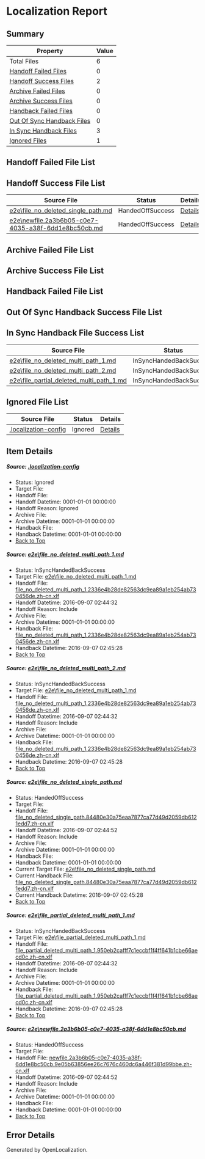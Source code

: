 # <a name='report-top'></a> Localization Report

## Summary
 Property | Value 
 -------- | ----- 
 Total Files | 6
[ Handoff Failed Files ](#handoff-failed-list)| 0
[ Handoff Success Files ](#handoff-success-list)| 2
[ Archive Failed Files ](#archive-failed-list)| 0
[ Archive Success Files ](#archive-success-list)| 0
[ Handback Failed Files ](#handback-failed-list)| 0
[ Out Of Sync Handback Files ](#outofsync-handback-success-list)| 0
[ In Sync Handback Files ](#insync-handback-success-list)| 3
[ Ignored Files ](#ignored-list)| 1

## <a name='handoff-failed-list'></a> Handoff Failed File List

## <a name='handoff-success-list'></a> Handoff Success File List
 Source File | Status | Details 
 ----------- | ------ | ------- 
 [e2e\file_no_deleted_single_path.md](https://github.com/OpenLocalizationTestOrg/ol-test0/blob/76e4ca7b283335e24d61bfbcce24d139151701db/e2e/file_no_deleted_single_path.md) | HandedOffSuccess | [Details](#e5c6e309b28be05891e40a69a50b26c069b2d6693)
 [e2e\newfile.2a3b6b05-c0e7-4035-a38f-6dd1e8bc50cb.md](https://github.com/OpenLocalizationTestOrg/ol-test0/blob/76e4ca7b283335e24d61bfbcce24d139151701db/e2e/newfile.2a3b6b05-c0e7-4035-a38f-6dd1e8bc50cb.md) | HandedOffSuccess | [Details](#1732d70165754a53e009dca2c449a35c5be813715)

## <a name='archive-failed-list'></a> Archive Failed File List

## <a name='archive-success-list'></a> Archive Success File List

## <a name='handback-failed-list'></a> Handback Failed File List

## <a name='outofsync-handback-success-list'></a> Out Of Sync Handback Success File List

## <a name='insync-handback-success-list'></a> In Sync Handback File Success List
 Source File | Status | Details 
 ----------- | ------ | ------- 
 [e2e\file_no_deleted_multi_path_1.md](https://github.com/OpenLocalizationTestOrg/ol-test0/blob/4b3027ca9e612ed6324012ac998ed5bd5a5909ac/e2e/file_no_deleted_multi_path_1.md) | InSyncHandedBackSuccess | [Details](#459f4290b2f010babb7beeefcc86f01fad4fb2c31)
 [e2e\file_no_deleted_multi_path_2.md](https://github.com/OpenLocalizationTestOrg/ol-test0/blob/76e4ca7b283335e24d61bfbcce24d139151701db/e2e/file_no_deleted_multi_path_2.md) | InSyncHandedBackSuccess | [Details](#459f4290b2f010babb7beeefcc86f01fad4fb2c32)
 [e2e\file_partial_deleted_multi_path_1.md](https://github.com/OpenLocalizationTestOrg/ol-test0/blob/4b3027ca9e612ed6324012ac998ed5bd5a5909ac/e2e/file_partial_deleted_multi_path_1.md) | InSyncHandedBackSuccess | [Details](#af2c5757bbc9aed18cc0c63a7d1f814b2849479c4)

## <a name='ignored-list'></a> Ignored File List
 Source File | Status | Details 
 ----------- | ------ | ------- 
 [.localization-config](https://github.com/OpenLocalizationTestOrg/ol-test0/blob/76e4ca7b283335e24d61bfbcce24d139151701db/.localization-config) | Ignored | [Details](#3d4f252ac210baf56311d7e97dcc2db10974dbd20)

## Item Details
##### <a name='3d4f252ac210baf56311d7e97dcc2db10974dbd20'></a> Source: [.localization-config](https://github.com/OpenLocalizationTestOrg/ol-test0/blob/76e4ca7b283335e24d61bfbcce24d139151701db/.localization-config)
* Status: Ignored
* Target File: 
* Handoff File: 
* Handoff Datetime: 0001-01-01 00:00:00
* Handoff Reason: Ignored
* Archive File: 
* Archive Datetime: 0001-01-01 00:00:00
* Handback File: 
* Handback Datetime: 0001-01-01 00:00:00
* [Back to Top](#report-top)

##### <a name='459f4290b2f010babb7beeefcc86f01fad4fb2c31'></a> Source: [e2e\file_no_deleted_multi_path_1.md](https://github.com/OpenLocalizationTestOrg/ol-test0/blob/4b3027ca9e612ed6324012ac998ed5bd5a5909ac/e2e/file_no_deleted_multi_path_1.md)
* Status: InSyncHandedBackSuccess
* Target File: [e2e\file_no_deleted_multi_path_1.md](https://github.com/OpenLocalizationTestOrg/ol-test0-zhcn/blob/4048e3b23c73cca44115c4b8a0e7496aedbee5ce/e2e/file_no_deleted_multi_path_1.md)
* Handoff File: [file_no_deleted_multi_path_1.2336e4b28de82563dc9ea89a1eb254ab730456de.zh-cn.xlf](https://github.com/OpenLocalizationTestOrg/ol-test0-handoff/blob/d4b702c2568ca927ca937159923393cba53ce1d7/ol-handoff/OpenLocalizationTestOrg/ol-test0-zhcn/ci/mt/file_no_deleted_multi_path_1.2336e4b28de82563dc9ea89a1eb254ab730456de.zh-cn.xlf)
* Handoff Datetime: 2016-09-07 02:44:32
* Handoff Reason: Include
* Archive File: 
* Archive Datetime: 0001-01-01 00:00:00
* Handback File: [file_no_deleted_multi_path_1.2336e4b28de82563dc9ea89a1eb254ab730456de.zh-cn.xlf](https://github.com/OpenLocalizationTestOrg/ol-test0-handback/blob/537934bb7cc6b92676778a7ffd20f6aa1e1055b9/ol-handback/OpenLocalizationTestOrg/ol-test0-zhcn/ci/mt/file_no_deleted_multi_path_1.2336e4b28de82563dc9ea89a1eb254ab730456de.zh-cn.xlf)
* Handback Datetime: 2016-09-07 02:45:28
* [Back to Top](#report-top)

##### <a name='459f4290b2f010babb7beeefcc86f01fad4fb2c32'></a> Source: [e2e\file_no_deleted_multi_path_2.md](https://github.com/OpenLocalizationTestOrg/ol-test0/blob/76e4ca7b283335e24d61bfbcce24d139151701db/e2e/file_no_deleted_multi_path_2.md)
* Status: InSyncHandedBackSuccess
* Target File: [e2e\file_no_deleted_multi_path_1.md](https://github.com/OpenLocalizationTestOrg/ol-test0-zhcn/blob/4048e3b23c73cca44115c4b8a0e7496aedbee5ce/e2e/file_no_deleted_multi_path_1.md)
* Handoff File: [file_no_deleted_multi_path_1.2336e4b28de82563dc9ea89a1eb254ab730456de.zh-cn.xlf](https://github.com/OpenLocalizationTestOrg/ol-test0-handoff/blob/d4b702c2568ca927ca937159923393cba53ce1d7/ol-handoff/OpenLocalizationTestOrg/ol-test0-zhcn/ci/mt/file_no_deleted_multi_path_1.2336e4b28de82563dc9ea89a1eb254ab730456de.zh-cn.xlf)
* Handoff Datetime: 2016-09-07 02:44:32
* Handoff Reason: Include
* Archive File: 
* Archive Datetime: 0001-01-01 00:00:00
* Handback File: [file_no_deleted_multi_path_1.2336e4b28de82563dc9ea89a1eb254ab730456de.zh-cn.xlf](https://github.com/OpenLocalizationTestOrg/ol-test0-handback/blob/537934bb7cc6b92676778a7ffd20f6aa1e1055b9/ol-handback/OpenLocalizationTestOrg/ol-test0-zhcn/ci/mt/file_no_deleted_multi_path_1.2336e4b28de82563dc9ea89a1eb254ab730456de.zh-cn.xlf)
* Handback Datetime: 2016-09-07 02:45:28
* [Back to Top](#report-top)

##### <a name='e5c6e309b28be05891e40a69a50b26c069b2d6693'></a> Source: [e2e\file_no_deleted_single_path.md](https://github.com/OpenLocalizationTestOrg/ol-test0/blob/76e4ca7b283335e24d61bfbcce24d139151701db/e2e/file_no_deleted_single_path.md)
* Status: HandedOffSuccess
* Target File: 
* Handoff File: [file_no_deleted_single_path.84480e30a75eaa7877ca77d49d2059db6121edd7.zh-cn.xlf](https://github.com/OpenLocalizationTestOrg/ol-test0-handoff/blob/f70a3f82bf85e0d3cfbdcf1caf34d47345624f7b/ol-handoff/OpenLocalizationTestOrg/ol-test0-zhcn/ci/mt/file_no_deleted_single_path.84480e30a75eaa7877ca77d49d2059db6121edd7.zh-cn.xlf)
* Handoff Datetime: 2016-09-07 02:44:52
* Handoff Reason: Include
* Archive File: 
* Archive Datetime: 0001-01-01 00:00:00
* Handback File: 
* Handback Datetime: 0001-01-01 00:00:00
* Current Target File: [e2e\file_no_deleted_single_path.md](https://github.com/OpenLocalizationTestOrg/ol-test0-zhcn/blob/4048e3b23c73cca44115c4b8a0e7496aedbee5ce/e2e/file_no_deleted_single_path.md)
* Current Handback File: [file_no_deleted_single_path.84480e30a75eaa7877ca77d49d2059db6121edd7.zh-cn.xlf](https://github.com/OpenLocalizationTestOrg/ol-test0-handback/blob/537934bb7cc6b92676778a7ffd20f6aa1e1055b9/ol-handback/OpenLocalizationTestOrg/ol-test0-zhcn/ci/mt/file_no_deleted_single_path.84480e30a75eaa7877ca77d49d2059db6121edd7.zh-cn.xlf)
* Current Handback Datetime: 2016-09-07 02:45:28
* [Back to Top](#report-top)

##### <a name='af2c5757bbc9aed18cc0c63a7d1f814b2849479c4'></a> Source: [e2e\file_partial_deleted_multi_path_1.md](https://github.com/OpenLocalizationTestOrg/ol-test0/blob/4b3027ca9e612ed6324012ac998ed5bd5a5909ac/e2e/file_partial_deleted_multi_path_1.md)
* Status: InSyncHandedBackSuccess
* Target File: [e2e\file_partial_deleted_multi_path_1.md](https://github.com/OpenLocalizationTestOrg/ol-test0-zhcn/blob/4048e3b23c73cca44115c4b8a0e7496aedbee5ce/e2e/file_partial_deleted_multi_path_1.md)
* Handoff File: [file_partial_deleted_multi_path_1.950eb2cafff7c1eccbf1f4ff641b1cbe66aecd0c.zh-cn.xlf](https://github.com/OpenLocalizationTestOrg/ol-test0-handoff/blob/d4b702c2568ca927ca937159923393cba53ce1d7/ol-handoff/OpenLocalizationTestOrg/ol-test0-zhcn/ci/mt/file_partial_deleted_multi_path_1.950eb2cafff7c1eccbf1f4ff641b1cbe66aecd0c.zh-cn.xlf)
* Handoff Datetime: 2016-09-07 02:44:32
* Handoff Reason: Include
* Archive File: 
* Archive Datetime: 0001-01-01 00:00:00
* Handback File: [file_partial_deleted_multi_path_1.950eb2cafff7c1eccbf1f4ff641b1cbe66aecd0c.zh-cn.xlf](https://github.com/OpenLocalizationTestOrg/ol-test0-handback/blob/537934bb7cc6b92676778a7ffd20f6aa1e1055b9/ol-handback/OpenLocalizationTestOrg/ol-test0-zhcn/ci/mt/file_partial_deleted_multi_path_1.950eb2cafff7c1eccbf1f4ff641b1cbe66aecd0c.zh-cn.xlf)
* Handback Datetime: 2016-09-07 02:45:28
* [Back to Top](#report-top)

##### <a name='1732d70165754a53e009dca2c449a35c5be813715'></a> Source: [e2e\newfile.2a3b6b05-c0e7-4035-a38f-6dd1e8bc50cb.md](https://github.com/OpenLocalizationTestOrg/ol-test0/blob/76e4ca7b283335e24d61bfbcce24d139151701db/e2e/newfile.2a3b6b05-c0e7-4035-a38f-6dd1e8bc50cb.md)
* Status: HandedOffSuccess
* Target File: 
* Handoff File: [newfile.2a3b6b05-c0e7-4035-a38f-6dd1e8bc50cb.9e05b63856ee26c7676c460dc6a446f381d99bbe.zh-cn.xlf](https://github.com/OpenLocalizationTestOrg/ol-test0-handoff/blob/f70a3f82bf85e0d3cfbdcf1caf34d47345624f7b/ol-handoff/OpenLocalizationTestOrg/ol-test0-zhcn/ci/mt/newfile.2a3b6b05-c0e7-4035-a38f-6dd1e8bc50cb.9e05b63856ee26c7676c460dc6a446f381d99bbe.zh-cn.xlf)
* Handoff Datetime: 2016-09-07 02:44:52
* Handoff Reason: Include
* Archive File: 
* Archive Datetime: 0001-01-01 00:00:00
* Handback File: 
* Handback Datetime: 0001-01-01 00:00:00
* [Back to Top](#report-top)


## Error Details

Generated by OpenLocalization.
